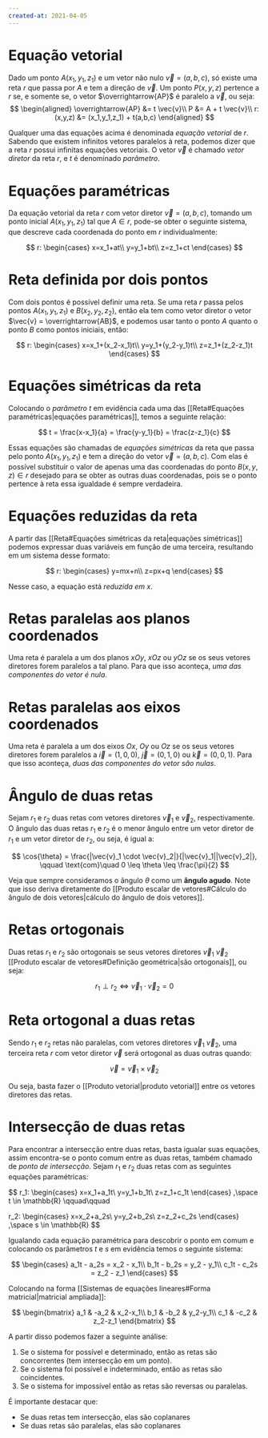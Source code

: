 ```yaml
---
created-at: 2021-04-05
---
```

# Equação vetorial
Dado um ponto $A(x_1,y_1,z_1)$ e um vetor não nulo $\vec{v}=(a,b,c)$, só existe uma reta $r$ que passa por $A$ e tem a direção de $\vec{v}$. Um ponto $P(x,y,z)$ pertence a $r$ se, e somente se, o vetor $\overrightarrow{AP}$ é paralelo a $\vec{v}$, ou seja:
$$
\begin{aligned}
  \overrightarrow{AP} &= t \vec{v}\\
  P &= A + t \vec{v}\\
  r:(x,y,z) &= (x_1,y_1,z_1) + t(a,b,c)
\end{aligned}
$$

Qualquer uma das equações acima é denominada *equação vetorial* de $r$. Sabendo que existem infinitos vetores paralelos à reta, podemos dizer que a reta $r$ possui infinitas equações vetoriais.
O vetor $\vec{v}$ é chamado *vetor diretor* da reta $r$, e $t$ é denominado *parâmetro*.

# Equações paramétricas
Da equação vetorial da reta $r$ com vetor diretor $\vec{v}=(a,b,c)$, tomando um ponto inicial $A(x_1,y_1,z_1)$ tal que $A \in r$, pode-se obter o seguinte sistema, que descreve cada coordenada do ponto em $r$ individualmente:

$$
r:
 \begin{cases}
    x=x_1+at\\
    y=y_1+bt\\
    z=z_1+ct
 \end{cases}
$$

# Reta definida por dois pontos
Com dois pontos é possível definir uma reta. Se uma reta $r$ passa pelos pontos $A(x_1,y_1,z_1)$ e $B(x_2,y_2,z_2)$, então ela tem como vetor diretor o vetor $\vec{v} = \overrightarrow{AB}$, e podemos usar tanto o ponto $A$ quanto o ponto $B$ como pontos iniciais, então:

$$
  r:
  \begin{cases}
    x=x_1+(x_2-x_1)t\\
    y=y_1+(y_2-y_1)t\\
    z=z_1+(z_2-z_1)t
  \end{cases}
$$

# Equações simétricas da reta
Colocando o *parâmetro* $t$ em evidência cada uma das [[Reta#Equações paramétricas|equações paramétricas]], temos a seguinte relação:

$$
  t = \frac{x-x_1}{a} = \frac{y-y_1}{b} = \frac{z-z_1}{c}
$$

Essas equações são chamadas de *equações simétricas* da reta que passa pelo ponto $A(x_1,y_1,z_1)$ e tem a direção do vetor $\vec{v}=(a,b,c)$. Com elas é possível substituir o valor de apenas uma das coordenadas do ponto $B(x,y,z) \in r$ desejado para se obter as outras duas coordenadas, pois se o ponto pertence à reta essa igualdade é sempre verdadeira.

# Equações reduzidas da reta
A partir das [[Reta#Equações simétricas da reta|equações simétricas]] podemos expressar duas variáveis em função de uma terceira, resultando em um sistema desse formato:

$$
  r:
  \begin{cases}
    y=mx+n\\
    z=px+q
  \end{cases}
$$

Nesse caso, a equação está *reduzida em $x$*.

# Retas paralelas aos planos coordenados
Uma reta é paralela a um dos planos $xOy$, $xOz$ ou $yOz$ se os seus vetores diretores forem paralelos a tal plano. Para que isso aconteça, *uma das componentes do vetor é nula*.

# Retas paralelas aos eixos coordenados
Uma reta é paralela a um dos eixos $Ox$, $Oy$ ou $Oz$ se os seus vetores diretores forem paralelos a $\vec{i}=(1,0,0)$, $\vec{j}=(0,1,0)$ ou $\vec{k}=(0,0,1)$. Para que isso aconteça, *duas das componentes do vetor são nulas*.

# Ângulo de duas retas
Sejam $r_1$ e $r_2$ duas retas com vetores diretores $\vec{v}_1$ e $\vec{v}_2$, respectivamente. O ângulo das duas retas $r_1$ e $r_2$ é o menor ângulo entre um vetor diretor de $r_1$ e um vetor diretor de $r_2$, ou seja, é igual a:

$$
  \cos{\theta} = \frac{|\vec{v}_1 \cdot \vec{v}_2|}{|\vec{v}_1||\vec{v}_2|},
  \qquad \text{com}\quad 0 \leq \theta \leq \frac{\pi}{2}
$$

Veja que sempre consideramos o ângulo $\theta$ como um **ângulo agudo**.
Note que isso deriva diretamente do [[Produto escalar de vetores#Cálculo do ângulo de dois vetores|cálculo do ângulo de dois vetores]].

# Retas ortogonais
Duas retas $r_1$ e $r_2$ são ortogonais se seus vetores diretores $\vec{v}_1$ $\vec{v}_2$ [[Produto escalar de vetores#Definição geométrica|são ortogonais]], ou seja:

$$
 r_1 \perp r_2 \Leftrightarrow \vec{v}_1 \cdot \vec{v}_2 = 0
$$

# Reta ortogonal a duas retas
Sendo $r_1$ e $r_2$ retas não paralelas, com vetores diretores $\vec{v}_1$ $\vec{v}_2$, uma terceira reta $r$ com vetor diretor $\vec{v}$ será ortogonal as duas outras quando:

$$
  \vec{v}=\vec{v}_1 \times \vec{v}_2
$$

Ou seja, basta fazer o [[Produto vetorial|produto vetorial]] entre os vetores diretores das retas.

# Intersecção de duas retas
Para encontrar a intersecção entre duas retas, basta igualar suas equações, assim encontra-se o ponto comum entre as duas retas, também chamado de *ponto de intersecção*.
Sejam $r_1$ e $r_2$ duas retas com as seguintes equações paramétricas:

$$
r_1:
\begin{cases}
  x=x_1+a_1t\\
  y=y_1+b_1t\\
  z=z_1+c_1t
\end{cases}
,\space t \in \mathbb{R}
\qquad\qquad

r_2:
\begin{cases}
  x=x_2+a_2s\\
  y=y_2+b_2s\\
  z=z_2+c_2s
\end{cases}
,\space s \in \mathbb{R}
$$

Igualando cada equação paramétrica para descobrir o ponto em comum e colocando os parâmetros $t$ e $s$ em evidência temos o seguinte sistema:

$$
  \begin{cases}
    a_1t - a_2s = x_2 - x_1\\
    b_1t - b_2s = y_2 - y_1\\
    c_1t - c_2s = z_2 - z_1
  \end{cases}
$$

Colocando na forma [[Sistemas de equações lineares#Forma matricial|matricial ampliada]]:

$$
\begin{bmatrix}
  a_1 & -a_2 & x_2-x_1\\
  b_1 & -b_2 & y_2-y_1\\
  c_1 & -c_2 & z_2-z_1
\end{bmatrix}
$$

A partir disso podemos fazer a seguinte análise:
1. Se o sistema for possível e determinado, então as retas são concorrentes (tem intersecção em um ponto).
2. Se o sistema foi possível e indeterminado, então as retas são coincidentes.
3. Se o sistema for impossível então as retas são reversas ou paralelas.

É importante destacar que:
- Se duas retas tem intersecção, elas são coplanares
- Se duas retas são paralelas, elas são coplanares
